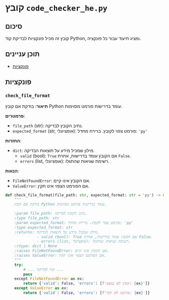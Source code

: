 # קובץ `code_checker_he.py`

## סיכום

קובץ זה מכיל פונקציות לבדיקת קוד Python, ומציג תיעוד עבור כל פונקציה.

## תוכן עניינים

- [פונקציות](#פונקציות)


## פונקציות

### `check_file_format`

**תיאור**: בודקת אם קובץ Python עומד בדרישות פורמט מסוימות.

**פרמטרים**:
- `file_path` (str): נתיב הקובץ לבדיקה.
- `expected_format` (str, אופציונלי): פורמט צפוי לקובץ. ברירת מחדל: `'py'`

**החזרות**:
- `dict`: מילון שמכיל מידע על תוצאות הבדיקה.
    - `valid` (bool): `True` אם הקובץ עומד בדרישות, אחרת `False`.
    - `errors` (list, אופציונלי): רשימת שגיאות שהתגלו.

**הנאות**:
- `FileNotFoundError`: אם הקובץ אינו קיים.
- `ValueError`: אם הפורמט הצפוי אינו תקין.


```python
def check_file_format(file_path: str, expected_format: str = 'py') -> dict | None:
    """
    בודקת אם קובץ Python עומד בדרישות פורמט מסוימות.

    :param file_path: נתיב הקובץ לבדיקה.
    :type file_path: str
    :param expected_format: פורמט צפוי לקובץ. ברירת מחדל: 'py'
    :type expected_format: str
    :returns: מילון שמכיל מידע על תוצאות הבדיקה.
              - valid (bool): True אם הקובץ עומד בדרישות, אחרת False.
              - errors (list, אופציונלי): רשימת שגיאות שהתגלו.
    :rtype: dict | None
    :raises FileNotFoundError: אם הקובץ אינו קיים.
    :raises ValueError: אם הפורמט הצפוי אינו תקין.
    """
    try:
        # ... קוד לבדיקה ...
        pass
    exсept FileNotFoundError as ex:
        return {'valid': False, 'errors': [f'קובץ לא נמצא: {ex}']}
    except ValueError as ex:
        return {'valid': False, 'errors': [f'פורמט לא תקי: {ex}']}
```

<!-- TODO: להוסיף פונקציות נוספות לבדיקת קוד, כגון בדיקה של משתנים, יבואים, וכו' -->
```